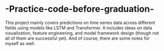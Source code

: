 # -Practice-code-before-graduation-
This project mainly covers predictions on time series data across different fields using models like LSTM and Transformer. It includes ideas on data visualization, feature engineering, and model framework design (though not all of them are successful yet). And of course, there are some notes for myself as well.
